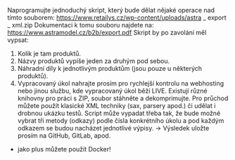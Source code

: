 Naprogramujte jednoduchý skript, který bude dělat nějaké operace nad tímto
souborem:
https://www.retailys.cz/wp-content/uploads/astra
_
export
_
xml.zip
Dokumentaci k tomu souboru najdete na:
https://www.astramodel.cz/b2b/export.pdf
Skript by po zavolání měl vypsat:
1. Kolik je tam produktů.
2. Názvy produktů vypíše jeden za druhým pod sebou.
3. Náhradní díly k jednotlivým produktům (jsou pouze u některých produktů).
4. Vypracovaný úkol nahrajte prosím pro rychlejší kontrolu na webhosting nebo
jinou službu, kde vypracovaný úkol běží LIVE.
Existují různé knihovny pro práci s ZIP, soubor stáhněte a dekomprimujte.
Pro průchod můžete použít klasické XML techniky (sax, parsery apod.) či udělat i
drobnou ukázku testů.
Script může vypadat třeba tak, že bude možné vybrat tři metody (odkazy) podle
čísla konkrétního úkolu a pod každým odkazem se budou nacházet jednotlivé
výpisy.
→ Výsledek uložte prosím na GitHub, GitLab, apod.
- jako plus můžete použít
Docker!